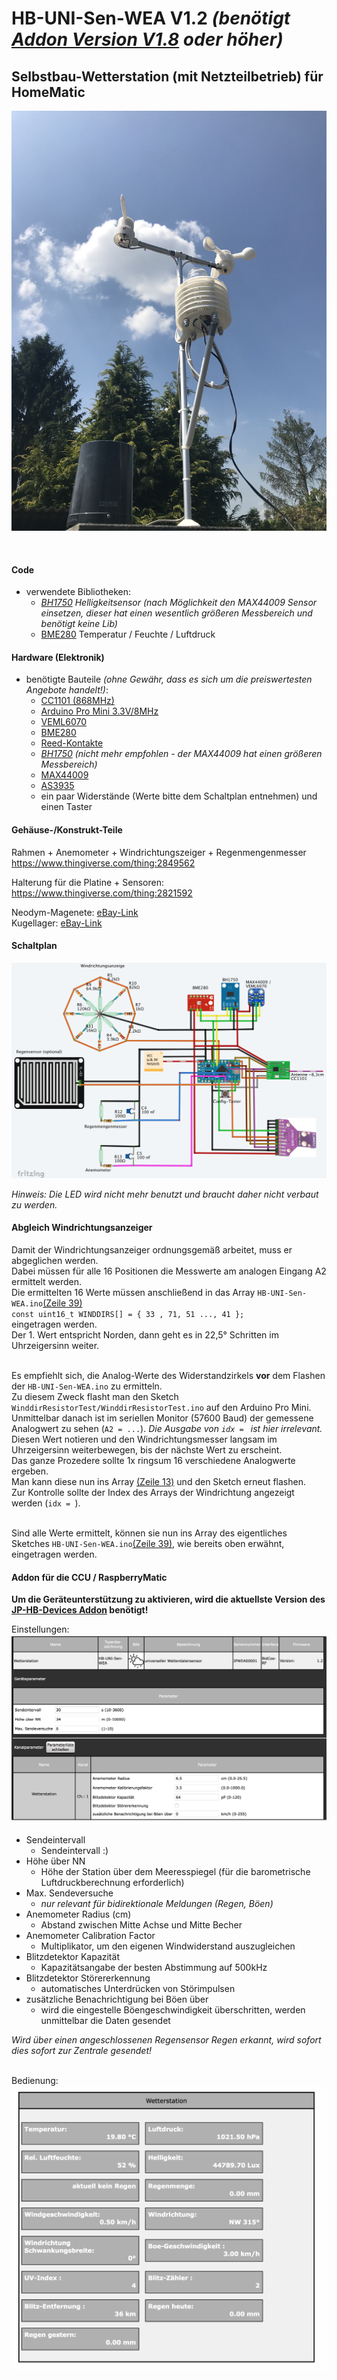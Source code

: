 # HB-UNI-Sen-WEA V1.2 _(benötigt [Addon Version V1.8](https://github.com/jp112sdl/JP-HB-Devices-addon/releases/latest) oder höher)_
## Selbstbau-Wetterstation (mit Netzteilbetrieb) für HomeMatic 
![complete](Images/4.png)

<br>

#### Code
- verwendete Bibliotheken:
  - _[BH1750](https://github.com/claws/BH1750) Helligkeitsensor (nach Möglichkeit den MAX44009 Sensor einsetzen, dieser hat einen wesentlich größeren Messbereich und benötigt keine Lib)_
  - [BME280](https://github.com/finitespace/BME280) Temperatur / Feuchte / Luftdruck

#### Hardware (Elektronik)
- benötigte Bauteile _(ohne Gewähr, dass es sich um die preiswertesten Angebote handelt!)_:
  - [CC1101 (868MHz)](https://de.aliexpress.com/item/CC1101-Wireless-Module-Long-Distance-Transmission-Antenna-868MHZ-M115-For-FSK-GFSK-ASK-OOK-MSK-64/32635393463.html) 
  - [Arduino Pro Mini 3.3V/8MHz](https://de.aliexpress.com/item/Free-Shipping-1pcs-pro-mini-atmega328-Pro-Mini-328-Mini-ATMEGA328-3-3V-8MHz-for-Arduino/32342672626.html)
  - [VEML6070](https://www.ebay.de/itm/183207531222)
  - [BME280](https://www.ebay.de/itm/253107395109)
  - [Reed-Kontakte](https://www.ebay.de/itm/263000077321)
  - _[BH1750](https://www.ebay.de/itm/162351871499) (nicht mehr empfohlen - der MAX44009 hat einen größeren Messbereich)_
  - [MAX44009](https://www.ebay.de/itm/162727018038)
  - [AS3935](https://de.aliexpress.com/item/New-AS3935-lightning-sensor-Lightning-lightning-lightning-detection-storm-distance/32830108558.html)
  - ein paar Widerstände (Werte bitte dem Schaltplan entnehmen) und einen Taster


#### Gehäuse-/Konstrukt-Teile
Rahmen + Anemometer + Windrichtungszeiger + Regenmengenmesser<br>
https://www.thingiverse.com/thing:2849562

Halterung für die Platine + Sensoren:<br>
https://www.thingiverse.com/thing:2821592

Neodym-Magenete: [eBay-Link](https://www.ebay.de/itm/180935986047) <br>
Kugellager: [eBay-Link](https://www.ebay.de/itm/251368539841)

#### Schaltplan

![wiring](Images/wiring.png)

_Hinweis: Die LED wird nicht mehr benutzt und braucht daher nicht verbaut zu werden._

#### Abgleich Windrichtungsanzeiger

Damit der Windrichtungsanzeiger ordnungsgemäß arbeitet, muss er abgeglichen werden.<br>
Dabei müssen für alle 16 Positionen die Messwerte am analogen Eingang A2 ermittelt werden.<br>
Die ermittelten 16 Werte müssen anschließend in das Array `HB-UNI-Sen-WEA.ino`[(Zeile 39)](https://github.com/jp112sdl/HB-UNI-Sen-WEA/blob/724c120519640d56590500ac2d985ecd0458dfc7/HB-UNI-Sen-WEA.ino#L39)<br>
`const uint16_t WINDDIRS[] = { 33 , 71, 51 ..., 41 };`<br>
eingetragen werden.<br>
Der 1. Wert entspricht Norden, dann geht es in 22,5° Schritten im Uhrzeigersinn weiter.<br><br>

Es empfiehlt sich, die Analog-Werte des Widerstandzirkels **vor** dem Flashen der `HB-UNI-Sen-WEA.ino` zu ermitteln.<br>
Zu diesem Zweck flasht man den Sketch `WinddirResistorTest/WinddirResistorTest.ino` auf den Arduino Pro Mini.<br>
Unmittelbar danach ist im seriellen Monitor (57600 Baud) der gemessene Analogwert zu sehen (`A2 = ...`). _Die Ausgabe von `idx = ` ist hier irrelevant._ <br>
Diesen Wert notieren und den Windrichtungsmesser langsam im Uhrzeigersinn weiterbewegen, bis der nächste Wert zu erscheint.<br>
Das ganze Prozedere sollte 1x ringsum 16 verschiedene Analogwerte ergeben.<br>
Man kann diese nun ins Array [(Zeile 13)](https://github.com/jp112sdl/HB-UNI-Sen-WEA/blob/724c120519640d56590500ac2d985ecd0458dfc7/WinddirResistorTest/WinddirResistorTest.ino#L13) und den Sketch erneut flashen.<br>
Zur Kontrolle sollte der Index des Arrays der Windrichtung angezeigt werden (`idx = `).<br><br>

Sind alle Werte ermittelt, können sie nun ins Array des eigentliches Sketches `HB-UNI-Sen-WEA.ino`[(Zeile 39)](https://github.com/jp112sdl/HB-UNI-Sen-WEA/blob/724c120519640d56590500ac2d985ecd0458dfc7/HB-UNI-Sen-WEA.ino#L39), wie bereits oben erwähnt, eingetragen werden.<br>

#### Addon für die CCU / RaspberryMatic

**Um die Geräteunterstützung zu aktivieren, wird die aktuellste Version des [JP-HB-Devices Addon](https://github.com/jp112sdl/JP-HB-Devices-addon/releases/latest) benötigt!**

Einstellungen:<br>
![einstellungen](Images/CCU_Einstellungen.png)

- Sendeintervall
  - Sendeintervall :)
- Höhe über NN
  - Höhe der Station über dem Meeresspiegel (für die barometrische Luftdruckberechnung erforderlich)
- Max. Sendeversuche
  - _nur relevant für bidirektionale Meldungen (Regen, Böen)_
- Anemometer Radius (cm)
  - Abstand zwischen Mitte Achse und Mitte Becher
- Anemometer Calibration Factor
  - Multiplikator, um den eigenen Windwiderstand auszugleichen
- Blitzdetektor Kapazität
  - Kapazitätsangabe der besten Abstimmung auf 500kHz
- Blitzdetektor Störererkennung
  - automatisches Unterdrücken von Störimpulsen
- zusätzliche Benachrichtigung bei Böen über
  - wird die eingestelle Böengeschwindigkeit überschritten, werden unmittelbar die Daten gesendet 
  
_Wird über einen angeschlossenen Regensensor Regen erkannt, wird sofort dies sofort zur Zentrale gesendet!_
  
<br>Bedienung:<br>
![bedienung](Images/CCU_Bedienung.png)


